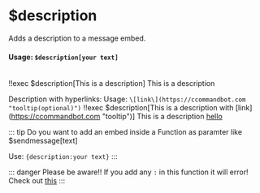 #  $description
Adds a description to a message embed.

#### Usage: `$description[your text]`
<br/>
<discord-messages>
	<discord-message :bot="false" role-color="#ffcc9a" author="Member">
		!!exec $description[This is a description]
	</discord-message>
	<discord-message :bot="true" role-color="#0099ff" author="Custom Command" avatar="https://media.discordapp.net/avatars/725721249652670555/781224f90c3b841ba5b40678e032f74a.webp">
		<discord-embed
			slot="embeds"
		>
        This is a description
		</discord-embed>
	</discord-message>
</discord-messages>

Description with hyperlinks:
Usage:  `\[link\](https://ccommandbot.com "tooltip(optional)")`
<discord-messages>
	<discord-message :bot="false" role-color="#ffcc9a" author="Member">
		!!exec $description[This is a description with \[link\](https://ccommandbot.com "tooltip")]
	</discord-message>
	<discord-message :bot="true" role-color="#0099ff" author="Custom Command" avatar="https://media.discordapp.net/avatars/725721249652670555/781224f90c3b841ba5b40678e032f74a.webp">
		<discord-embed
			slot="embeds"
		>
        This is a description <a href="https://ccommandbot.com" target="_blank" title="tooltip">hello</a>
		</discord-embed>
	</discord-message>
</discord-messages>

::: tip Do you want to add an embed inside a Function as paramter like $sendmessage[text]

Use: `{description:your text}`
:::

::: danger Please be aware!!
If you add any `:` in this function it will error! Check out [this](../../Other/syntax.md)
:::
